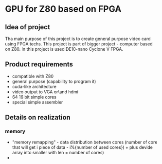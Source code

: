 # GPU for Z80 based on FPGA

## Idea of project
Tha main purpose of this project is to create general purpose video card using FPGA techs. 
This project is part of bigger project - computer based on Z80. 
In this project is used DE10-nano Cyclone V FPGA.

## Product requirements
- compatible with Z80
- general purpose (capability to program it)
- cuda-like architecture
- video output to VGA or\and hdmi
- 64 16 bit simple cores
- special simple assembler

## Details on realization
### memory
- "memory remapping" - data distribution between cores
   (number of core that will get i piece of data - i%{number of used cores}) + plus devide array into smaller with len = number of cores)
- 
